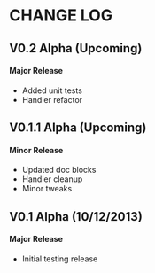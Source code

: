 CHANGE LOG
==========


## V0.2 Alpha (Upcoming)
#### Major Release

* Added unit tests
* Handler refactor


## V0.1.1 Alpha (Upcoming)
#### Minor Release

* Updated doc blocks
* Handler cleanup
* Minor tweaks


## V0.1 Alpha (10/12/2013)
#### Major Release

* Initial testing release
